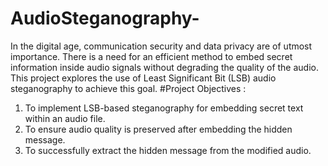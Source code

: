 # AudioSteganography-
In the digital age, communication security and data privacy are of utmost importance. There is a need for an efficient method to embed secret information inside audio signals without degrading the quality of the audio. This project explores the use of Least Significant Bit (LSB) audio steganography to achieve this goal.
#Project Objectives : 
1. To implement LSB-based steganography for embedding secret text within an audio file.
2. To ensure audio quality is preserved after embedding the hidden message.
3. To successfully extract the hidden message from the modified audio.
